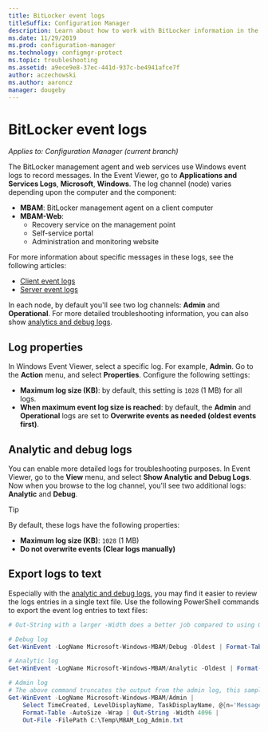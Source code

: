 ```yaml
---
title: BitLocker event logs
titleSuffix: Configuration Manager
description: Learn about how to work with BitLocker information in the Windows Event Log to troubleshoot problems
ms.date: 11/29/2019
ms.prod: configuration-manager
ms.technology: configmgr-protect
ms.topic: troubleshooting
ms.assetid: a9ece9e8-37ec-441d-937c-be4941afce7f
author: aczechowski
ms.author: aaroncz
manager: dougeby
---
```


# BitLocker event logs

*Applies to: Configuration Manager (current branch)*

The BitLocker management agent and web services use Windows event logs to record messages. In the Event Viewer, go to **Applications and Services Logs**, **Microsoft**, **Windows**. The log channel (node) varies depending upon the computer and the component:

- **MBAM**: BitLocker management agent on a client computer
- **MBAM-Web**:
  - Recovery service on the management point
  - Self-service portal
  - Administration and monitoring website

For more information about specific messages in these logs, see the following articles:

- [Client event logs](client-event-logs.md)
- [Server event logs](server-event-logs.md)

In each node, by default you'll see two log channels: **Admin** and **Operational**. For more detailed troubleshooting information, you can also show [analytics and debug logs](#bkmk_debug).

## Log properties

In Windows Event Viewer, select a specific log. For example, **Admin**. Go to the **Action** menu, and select **Properties**. Configure the following settings:

- **Maximum log size (KB)**: by default, this setting is `1028` (1 MB) for all logs.
- **When maximum event log size is reached**: by default, the **Admin** and **Operational** logs are set to **Overwrite events as needed (oldest events first)**.

## <a name="bkmk_debug"></a> Analytic and debug logs

You can enable more detailed logs for troubleshooting purposes. In Event Viewer, go to the **View** menu, and select **Show Analytic and Debug Logs**. Now when you browse to the log channel, you'll see two additional logs: **Analytic** and **Debug**.

> [!TIP]
> By default, these logs have the following properties:
>
> - **Maximum log size (KB)**: `1028` (1 MB)
> - **Do not overwrite events (Clear logs manually)**

## Export logs to text

Especially with the [analytic and debug logs](#bkmk_debug), you may find it easier to review the logs entries in a single text file. Use the following PowerShell commands to export the event log entries to text files:

``` PowerShell
# Out-String with a larger -Width does a better job compared to using Out-File with -Width. -Oldest is only required with debug/analytic logs.

# Debug log
Get-WinEvent -LogName Microsoft-Windows-MBAM/Debug -Oldest | Format-Table -AutoSize | Out-String -Width 4096 | Out-File C:\Temp\MBAM_Log_Debug.txt

# Analytic log
Get-WinEvent -LogName Microsoft-Windows-MBAM/Analytic -Oldest | Format-Table -AutoSize | Out-String -Width 4096 | Out-File C:\Temp\MBAM_Log_Analytic.txt

# Admin log
# The above command truncates the output from the admin log, this sample reformats the strings
Get-WinEvent -LogName Microsoft-Windows-MBAM/Admin |
    Select TimeCreated, LevelDisplayName, TaskDisplayName, @{n='Message';e={$_.Message.trim()}} |
    Format-Table -AutoSize -Wrap | Out-String -Width 4096 |
    Out-File -FilePath C:\Temp\MBAM_Log_Admin.txt
```
